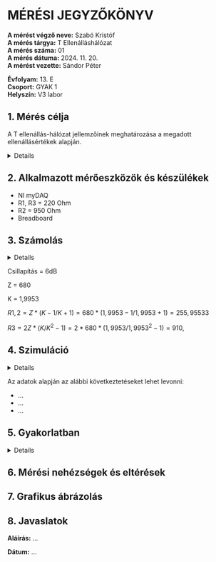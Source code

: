 
# MÉRÉSI JEGYZŐKÖNYV

**A mérést végző neve:** Szabó Kristóf
<br>
**A mérés tárgya:** T Ellenálláshálózat
<br>
**A mérés száma:**  01
<br>
**A mérés dátuma:** 2024. 11. 20.
<br>
**A mérést vezette:** Sándor Péter
<br>

**Évfolyam:** 13. E  
**Csoport:** GYAK 1  
**Helyszín:** V3 labor   


## 1. Mérés célja
A T ellenállás-hálózat jellemzőinek meghatározása a megadott ellenállásértékek alapján.

<details>
  
 **Kapcsolási rajz**:
  
  ![](https://github.com/GyorgyPeter/tavkozles/blob/main/jegyzokonyv/T-ellenallas-halozat/kepek/K%C3%A9perny%C5%91k%C3%A9p%202024-11-13%20133415.png)
</details>

## 2. Alkalmazott mérőeszközök és készülékek

- NI myDAQ
- R1, R3 = 220 Ohm
- R2 = 950 Ohm
- Breadboard


## 3. Számolás
<details>
  
**Képlet**:
  
![Képlet](https://github.com/krstf-szb/tavkozles/blob/main/jegyzokonyv/T-ellenallas-halozat/Kepek/keplet.png)

*A képlethez a forrás:https://www.electronics-tutorials.ws/attenuators/t-pad-attenuator.html*

**Számolás**:

**R1,R2**:

![](https://github.com/GyorgyPeter/tavkozles/blob/main/jegyzokonyv/T-ellenallas-halozat/kepek/IMG_20241120_123158.jpg)

**R3**:

![](https://github.com/GyorgyPeter/tavkozles/blob/main/jegyzokonyv/T-ellenallas-halozat/kepek/IMG_20241113_133023.jpg)

</details>

Csillapítás = 6dB

Z = 680

K = 1,9953

$R1,2 = Z * (K - 1 / K + 1) = 680*(1,9953 - 1 / 1,9953 + 1) = 255,95533$

$R3 = 2Z * (K / K^2 - 1) = 2 * 680 * (1,9953 / 1,9953^2 - 1) = 910,$

## 4. Szimuláció

<details>
  
![](https://github.com/GyorgyPeter/tavkozles/blob/main/jegyzokonyv/T-ellenallas-halozat/kepek/circuit-20241120-1216.png)
</details>

Az adatok alapján az alábbi következtetéseket lehet levonni:

- ...
- ...
- ...

## 5. Gyakorlatban

<details>

![](https://github.com/krstf-szb/tavkozles/blob/main/jegyzokonyv/T-ellenallas-halozat/Kepek/setupmk2.jpg)

**Generátor**:

![](https://github.com/GyorgyPeter/tavkozles/blob/main/jegyzokonyv/T-ellenallas-halozat/kepek/K%C3%A9perny%C5%91k%C3%A9p%202024-11-20%20131428.png)

**Oscilloscope**:

![](https://github.com/GyorgyPeter/tavkozles/blob/main/jegyzokonyv/T-ellenallas-halozat/kepek/K%C3%A9perny%C5%91k%C3%A9p%202024-11-20%20131409.png)

</details>

## 6. Mérési nehézségek és eltérések


## 7. Grafikus ábrázolás


## 8. Javaslatok







**Aláírás:** ...

**Dátum:** ...
